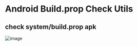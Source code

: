 # Android Build.prop Check Utils

## check system/build.prop apk

 ![image](https://github.com/damonlear/AndroidBuildProp/tree/master/app/img/demo_main.jpg)